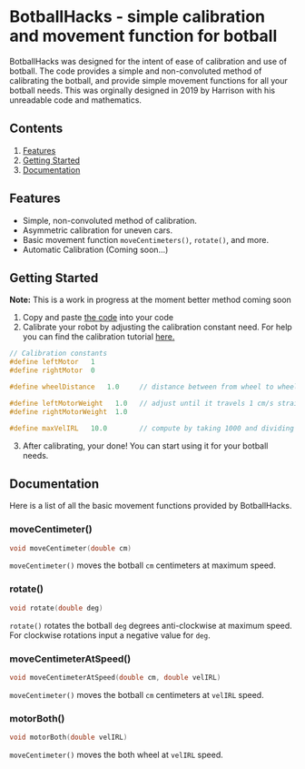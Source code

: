 # BotballHacks - simple calibration and movement function for botball
BotballHacks was designed for the intent of ease of calibration and use of botball. The code provides a simple and non-convoluted method of calibrating the botball, and provide simple movement functions for all your botball needs. This was orginally designed in 2019 by Harrison with his unreadable code and mathematics.

## Contents
1. [Features](#Features)
2. [Getting Started](#Tutorial)
3. [Documentation](#Doc)

<A NAME = "Features"></A>
## Features
* Simple, non-convoluted method of calibration.
* Asymmetric calibration for uneven cars.
* Basic movement function `moveCentimeters()`, `rotate()`, and more.
* Automatic Calibration (Coming soon...)

<A NAME = "Tutorial"></A>
## Getting Started
**Note:** This is a work in progress at the moment better method coming soon
1. Copy and paste [the code](BotballHacks/HarrysBotballCode.c) into your code
2. Calibrate your robot by adjusting the calibration constant need. For help you can find the calibration tutorial [here.](https://www.youtube.com/watch?v=dQw4w9WgXcQ)
```C
// Calibration constants
#define leftMotor   1
#define rightMotor  0

#define wheelDistance   1.0 	// distance between from wheel to wheel

#define leftMotorWeight   1.0	// adjust until it travels 1 cm/s straight when at 1 velIRL
#define rightMotorWeight  1.0

#define maxVelIRL   10.0        // compute by taking 1000 and dividing it by the maximum of leftMotorWeight or rightMotorWeight
```
3. After calibrating, your done! You can start using it for your botball needs.

<A NAME = "Doc"></A>
## Documentation
Here is a list of all the basic movement functions provided by BotballHacks.
### moveCentimeter()
```C
void moveCentimeter(double cm)
```
`moveCentimeter()` moves the botball `cm` centimeters at maximum speed.
### rotate()
```C
void rotate(double deg)
```
`rotate()` rotates the botball `deg` degrees anti-clockwise at maximum speed. For clockwise rotations input a negative value for `deg`.
### moveCentimeterAtSpeed()
```C
void moveCentimeterAtSpeed(double cm, double velIRL)
```
`moveCentimeter()` moves the botball `cm` centimeters at `velIRL` speed.
### motorBoth()
```C
void motorBoth(double velIRL)
```
`moveCentimeter()` moves the both wheel at `velIRL` speed.
